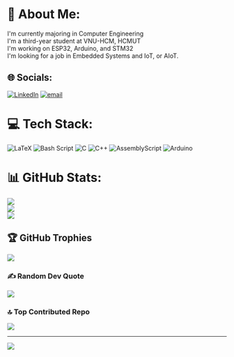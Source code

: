 # 💫 About Me:
I'm currently majoring in Computer Engineering<br>I'm a third-year student at VNU-HCM, HCMUT<br>I'm working on ESP32, Arduino, and STM32<br>I'm looking for a job in Embedded Systems and IoT, or AIoT.


## 🌐 Socials:
[![LinkedIn](https://img.shields.io/badge/LinkedIn-%230077B5.svg?logo=linkedin&logoColor=white)](https://linkedin.com/in/https://www.linkedin.com/in/khi%C3%AAm-ph%E1%BA%A1m-gia-b6b70a329/) [![email](https://img.shields.io/badge/Email-D14836?logo=gmail&logoColor=white)](mailto:khiem.phamgia9404@hcmut.edu.vn) 

# 💻 Tech Stack:
![LaTeX](https://img.shields.io/badge/latex-%23008080.svg?style=for-the-badge&logo=latex&logoColor=white) ![Bash Script](https://img.shields.io/badge/bash_script-%23121011.svg?style=for-the-badge&logo=gnu-bash&logoColor=white) ![C](https://img.shields.io/badge/c-%2300599C.svg?style=for-the-badge&logo=c&logoColor=white) ![C++](https://img.shields.io/badge/c++-%2300599C.svg?style=for-the-badge&logo=c%2B%2B&logoColor=white) ![AssemblyScript](https://img.shields.io/badge/assembly%20script-%23000000.svg?style=for-the-badge&logo=assemblyscript&logoColor=white) ![Arduino](https://img.shields.io/badge/-Arduino-00979D?style=for-the-badge&logo=Arduino&logoColor=white)
# 📊 GitHub Stats:
![](https://github-readme-stats.vercel.app/api?username=stan0904&theme=dark&hide_border=false&include_all_commits=false&count_private=false)<br/>
![](https://nirzak-streak-stats.vercel.app/?user=stan0904&theme=dark&hide_border=false)<br/>
![](https://github-readme-stats.vercel.app/api/top-langs/?username=stan0904&theme=dark&hide_border=false&include_all_commits=false&count_private=false&layout=compact)

## 🏆 GitHub Trophies
![](https://github-profile-trophy.vercel.app/?username=stan0904&theme=radical&no-frame=false&no-bg=true&margin-w=4)

### ✍️ Random Dev Quote
![](https://quotes-github-readme.vercel.app/api?type=horizontal&theme=radical)

### 🔝 Top Contributed Repo
![](https://github-contributor-stats.vercel.app/api?username=stan0904&limit=5&theme=dark&combine_all_yearly_contributions=true)

---
[![](https://visitcount.itsvg.in/api?id=stan0904&icon=0&color=0)](https://visitcount.itsvg.in)

<!-- Proudly created with GPRM ( https://gprm.itsvg.in ) -->
